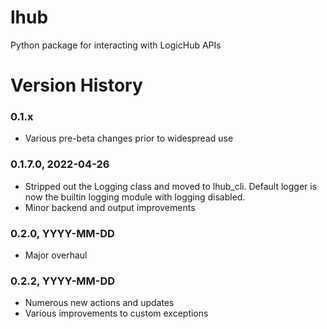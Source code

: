 # lhub
Python package for interacting with LogicHub APIs

# Version History
### 0.1.x
* Various pre-beta changes prior to widespread use

### 0.1.7.0, 2022-04-26
* Stripped out the Logging class and moved to lhub_cli. Default logger is now the builtin logging module with logging disabled.
* Minor backend and output improvements

### 0.2.0, YYYY-MM-DD
* Major overhaul

### 0.2.2, YYYY-MM-DD
* Numerous new actions and updates
* Various improvements to custom exceptions
